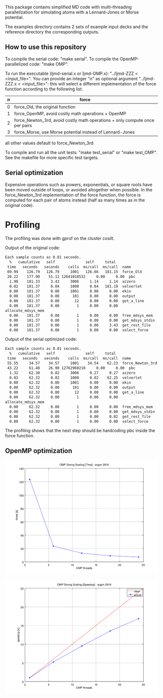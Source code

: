 
This package contains simplified MD code with multi-threading
parallelization for simulating atoms with a Lennard-Jones or Morse potential.

The examples directory contains 2 sets of example input decks
and the reference directory the corresponding outputs.

## How to use this repository

To compile the serial code: "make serial".
To compile the OpenMP-parallelized code: "make OMP".

To run the executable (ljmd-serial.x or ljmd-OMP.x): "../ljmd-ZZZ < <input_file>".
You can provide an integer "n" as optional argument "../ljmd-ZZZ.x <n> < <input_file>": this will select a different implementation of the force function according to the following list.


 n | force
---|---
 0 | force_Old, the original function
 1 | force_OpenMP, avoid costly math operations + OpenMP
 2 | force_Newton_3rd, avoid costly math operations + only compute once per pairs
 3 | force_Morse, use Morse potential instead of Lennard-Jones

all other values default to force_Newton_3rd


To compile and run all the unit tests: "make test_serial" or "make test_OMP".
See the makefile for more specific test targets.

## Serial optimization

Expensive operations such as powers, exponentials, or square roots have been moved outside of loops, or avoided altogether when possible.
In the force_Newton_3rd implementation of the force function, the force is computed for each pair of atoms instead (half as many times as in the original code).

# Profiling

The profiling was done with gprof on the cluster cosilt.

Output of the original code:
```
Each sample counts as 0.01 seconds.
  %   cumulative   self              self     total           
 time   seconds   seconds    calls  ms/call  ms/call  name    
 69.99    126.79   126.79     1001   126.66   181.15  force_Old
 28.22    177.90    51.11 12641018532     0.00     0.00  pbc
  1.90    181.33     3.43     3006     1.14     1.14  azzero
  0.02    181.37     0.04     1000     0.04   181.19  velverlet
  0.00    181.37     0.00     1001     0.00     0.00  ekin
  0.00    181.37     0.00      101     0.00     0.00  output
  0.00    181.37     0.00       12     0.00     0.00  get_a_line
  0.00    181.37     0.00        1     0.00     0.00  allocate_mdsys_mem
  0.00    181.37     0.00        1     0.00     0.00  free_mdsys_mem
  0.00    181.37     0.00        1     0.00     0.00  get_mdsys_stdin
  0.00    181.37     0.00        1     0.00     3.43  get_rest_file
  0.00    181.37     0.00        1     0.00     0.00  select_force
```

Output of the serial optimized code:
```
Each sample counts as 0.01 seconds.
  %   cumulative   self              self     total           
 time   seconds   seconds    calls  ms/call  ms/call  name    
 55.55     34.57    34.57     1001    34.54    62.23  force_Newton_3rd
 43.22     61.48    26.90 12762960210     0.00     0.00  pbc
  1.32     62.30     0.82     3006     0.27     0.27  azzero
  0.03     62.32     0.02     1000     0.02    62.25  velverlet
  0.00     62.32     0.00     1001     0.00     0.00  ekin
  0.00     62.32     0.00      101     0.00     0.00  output
  0.00     62.32     0.00       12     0.00     0.00  get_a_line
  0.00     62.32     0.00        1     0.00     0.00  allocate_mdsys_mem
  0.00     62.32     0.00        1     0.00     0.00  free_mdsys_mem
  0.00     62.32     0.00        1     0.00     0.00  get_mdsys_stdin
  0.00     62.32     0.00        1     0.00     0.82  get_rest_file
  0.00     62.32     0.00        1     0.00     0.00  select_force
```

The profiling shows that the next step should be hardcoding pbc inside the force function.

## OpenMP optimization

![time](OMPtime.png)

![scal](OMPspeedup.png)
